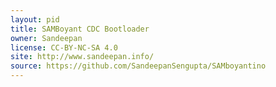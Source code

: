 ```yaml
---
layout: pid
title: SAMBoyant CDC Bootloader
owner: Sandeepan
license: CC-BY-NC-SA 4.0
site: http://www.sandeepan.info/
source: https://github.com/SandeepanSengupta/SAMboyantino
---
```

